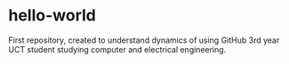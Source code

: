 # hello-world
First repository, created to understand dynamics of using GitHub 
3rd year UCT student studying computer and electrical engineering. 
